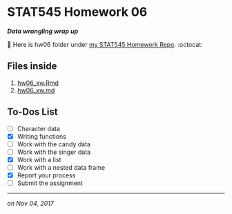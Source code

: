 
# STAT545 Homework 06 

_**Data wrangling wrap up**_

:round_pushpin: Here is hw06 folder under [my STAT545 Homework Repo](https://github.com/xinmiaow/STAT545-hw-Wang-Xinmiao). :octocat:


## Files inside

1. [hw06_xw.Rmd](https://github.com/xinmiaow/STAT545-hw-Wang-Xinmiao/blob/master/hw06/hw06_xw.Rmd)
2. [hw06_xw.md](https://github.com/xinmiaow/STAT545-hw-Wang-Xinmiao/blob/master/hw06/hw06_xw.md)
  

## To-Dos List

- [ ] Character data
- [X] Writing functions
- [ ] Work with the candy data
- [ ] Work with the singer data
- [X] Work with a list
- [ ] Work with a nested data frame
- [X] Report your process
- [ ] Submit the assignment

***
*on Nov 04, 2017*
